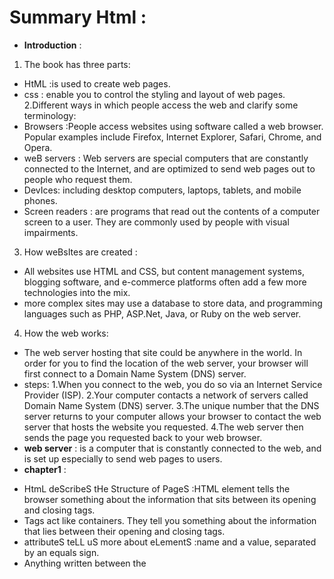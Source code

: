 
# Summary Html :
- **Introduction** :
1. The book has three parts:
-  HtML :is used to create web pages.
- css : enable you to control the styling and layout of web pages.
2.Different ways in which people access the web and clarify some terminology:
- Browsers :People access websites using software called a web browser. Popular examples include Firefox, Internet Explorer, Safari, Chrome, and Opera.
- weB servers : Web servers are special computers that are constantly connected to the Internet, and are optimized to send web pages out to people who request them.
- DevIces: including desktop computers, laptops, tablets, and mobile phones.
- Screen readers : are programs that read out the contents of a computer screen to a user. They are commonly used by people with visual impairments.
3. How weBsItes are created :
- All websites use HTML and CSS, but content management systems, blogging software, and e-commerce platforms often add a few more technologies into the mix.
-  more complex sites  may use a database to store data, and programming languages such as PHP, ASP.Net, Java, or Ruby on the web server.
4. How the web works:
- The web server hosting that site could be anywhere in the world. In order for you to find the location of the web server, your browser will first connect to a Domain Name System (DNS) server.
- steps:
1.When you connect to the web, you do so via an Internet Service Provider (ISP).
2.Your computer contacts a network of servers called Domain Name System (DNS) server.
3.The unique number that the DNS server returns to your computer allows your browser to contact the web server that hosts the website you requested.
4.The web server then sends the page you requested back to your web browser.
- **web server** : is a computer that is constantly connected to the web, and is set up especially to send web pages to users.
- **chapter1** :
* HtmL deScribeS tHe Structure of PageS :HTML element tells the browser something about the information that sits between its opening and closing tags.
* Tags act like containers. They tell you something about the information that lies between their opening and closing tags.
* attributeS teLL uS more about eLementS :name and a value, separated by an equals sign.
* Anything written between the <title> tags will appear in the title bar (or tabs) at the top of the browser window.
  - **chapter8** :
  - thE Evolution of htMl :
  (htMl 4 rElEasEd 1997, xhtMl 1.0 rElEasEd 2000,htMl5 rElEasEd 2000)

  - DOCTYPES tell browsers which version of HTML you are using .
- You can add comments to your code between <!-- and -->  markers  .
  - The  id and class attributes allow you to identify the particular elements,s known as a **global attribute** because it can be used on any element . 
  - Some elements will always appear to start on a new line in the browser window. These are known as block level elements.
  
  - Some elements will always appear to continue on the same line as their neighbouring elements. These are known as inline elements.

- span :
1. Contain a section of text where there is no other suitable element to differentiate it from its surrounding text
2. Contain a number of inline elements

- The  div and span elements allow you to group blocklevel and inline elements together.
- iframes : cut windows into your web pages through which other pages can be displayed.
- There are a few attributes that you will need to know to use it:
(src,height,width)

- The   meta tag allows you to supply all kinds of information about your web page.
- Escape characters are used to include special  characters in your pages .
  

 







